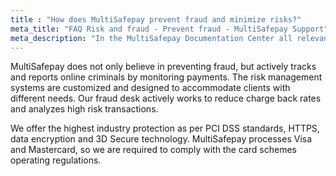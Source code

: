```yaml
---
title : "How does MultiSafepay prevent fraud and minimize risks?"
meta_title: "FAQ Risk and fraud - Prevent fraud - MultiSafepay Support"
meta_description: "In the MultiSafepay Documentation Center all relevant information regarding our Plugins and API. As well as Support pages for Payment Method, Tools and General Questions. You can also find the contact details of our Support Team and Integration Team."
---
```

MultiSafepay does not only believe in preventing fraud, but actively tracks and reports online criminals by monitoring payments. The risk management systems are customized and designed to accommodate clients with different needs. Our fraud desk actively works to reduce charge back rates and analyzes high risk transactions.

We offer the highest industry protection as per PCI DSS standards, HTTPS, data encryption and 3D Secure technology. MultiSafepay processes Visa and Mastercard, so we are required to comply with the card schemes operating regulations.

<br>
